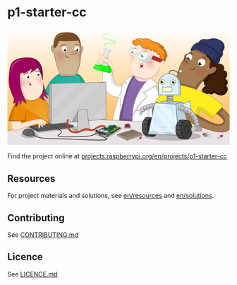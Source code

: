 # p1-starter-cc

![p1-starter-cc](banner.png)

Find the project online at [projects.raspberrypi.org/en/projects/p1-starter-cc](https://projects.raspberrypi.org/en/projects/p1-starter-cc)

## Resources
For project materials and solutions, see [en/resources](https://github.com/raspberrypilearning/p1-starter-cc/tree/master/en/resources) and [en/solutions](https://github.com/raspberrypilearning/p1-starter-cc/tree/master/en/solutions).

## Contributing
See [CONTRIBUTING.md](CONTRIBUTING.md)

## Licence
 See [LICENCE.md](LICENCE.md)